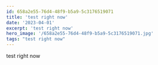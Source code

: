 ```yaml
---
id: 658a2e55-76d4-48f9-b5a9-5c3176519071
title: 'test right now'
date: '2023-04-01'
excerpt: 'test right now'
hero_image: '/658a2e55-76d4-48f9-b5a9-5c3176519071.jpg'
tags: "test right now"
---
```


test right now
